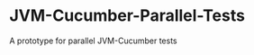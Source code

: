 JVM-Cucumber-Parallel-Tests
===========================

A prototype for parallel JVM-Cucumber tests
